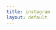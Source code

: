 ```yaml
---
title: instagram
layout: default
---
```

<script type="text/javascript" src="/media/js/instafeed.min.js"></script>
<script type="text/javascript">
    var userFeed = new Instafeed({
        get: 'user',
        userId: '587136819',
        clientId: 'e1734d63e7754ec284a59ceb298faa12',
        limit:'16'
    });
    userFeed.run();
</script>
<div id="instafeed"></div>